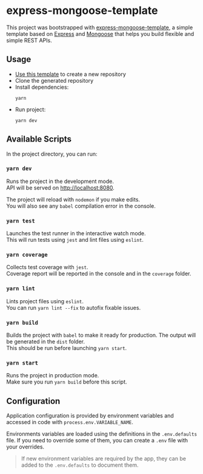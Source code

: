 # express-mongoose-template

This project was bootstrapped with [express-mongoose-template](https://github.com/Dramloc/express-mongoose-template), a simple template based on [Express](https://expressjs.com/) and [Mongoose](https://mongoosejs.com/) that helps you build flexible and simple REST APIs.

## Usage

- [Use this template](https://github.com/Dramloc/express-mongoose-template/generate) to create a new repository
- Clone the generated repository
- Install dependencies:
  ```shell
  yarn
  ```
- Run project:
  ```shell
  yarn dev
  ```

## Available Scripts

In the project directory, you can run:

### `yarn dev`

Runs the project in the development mode.\
API will be served on [http://localhost:8080](http://localhost:8080).

The project will reload with `nodemon` if you make edits.\
You will also see any `babel` compilation error in the console.

### `yarn test`

Launches the test runner in the interactive watch mode.\
This will run tests using `jest` and lint files using `eslint`.

### `yarn coverage`

Collects test coverage with `jest`.\
Coverage report will be reported in the console and in the `coverage` folder.

### `yarn lint`

Lints project files using `eslint`.\
You can run `yarn lint --fix` to autofix fixable issues.

### `yarn build`

Builds the project with `babel` to make it ready for production. The output will be generated in the `dist` folder.\
This should be run before launching `yarn start`.

### `yarn start`

Runs the project in production mode.\
Make sure you run `yarn build` before this script.

## Configuration

Application configuration is provided by environment variables and accessed in code with `process.env.VARIABLE_NAME`.

Environments variables are loaded using the definitions in the `.env.defaults` file.
If you need to override some of them, you can create a `.env` file with your overrides.

> If new environment variables are required by the app, they can be added to the `.env.defaults` to document them.
